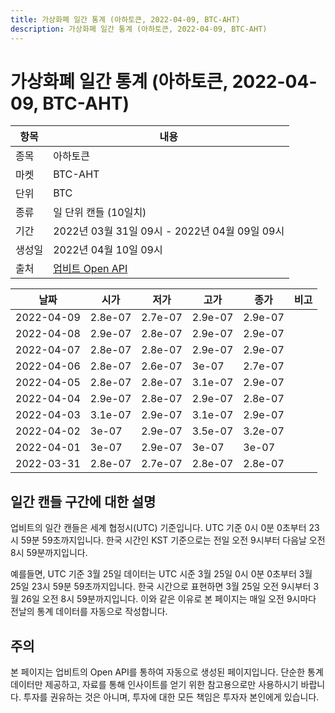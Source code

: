 ```yaml
---
title: 가상화폐 일간 통계 (아하토큰, 2022-04-09, BTC-AHT)
description: 가상화폐 일간 통계 (아하토큰, 2022-04-09, BTC-AHT)
---
```



가상화폐 일간 통계 (아하토큰, 2022-04-09, BTC-AHT)
===

|항목|내용|
|--|--|
|종목|아하토큰|
|마켓|BTC-AHT|
|단위|BTC|
|종류|일 단위 캔들 (10일치)|
|기간|2022년 03월 31일 09시 - 2022년 04월 09일 09시|
|생성일|2022년 04월 10일 09시|
|출처|[업비트 Open API](https://docs.upbit.com)|


|날짜|시가|저가|고가|종가|비고|
|--|--|--|--|--|--|
|2022-04-09|2.8e-07|2.7e-07|2.9e-07|2.9e-07|    |
|2022-04-08|2.9e-07|2.8e-07|2.9e-07|2.9e-07|    |
|2022-04-07|2.8e-07|2.8e-07|2.9e-07|2.9e-07|    |
|2022-04-06|2.8e-07|2.6e-07|3e-07|2.7e-07|    |
|2022-04-05|2.8e-07|2.8e-07|3.1e-07|2.9e-07|    |
|2022-04-04|2.9e-07|2.8e-07|2.9e-07|2.8e-07|    |
|2022-04-03|3.1e-07|2.9e-07|3.1e-07|2.9e-07|    |
|2022-04-02|3e-07|2.9e-07|3.5e-07|3.2e-07|    |
|2022-04-01|3e-07|2.9e-07|3e-07|3e-07|    |
|2022-03-31|2.8e-07|2.7e-07|2.8e-07|2.8e-07|    |


일간 캔들 구간에 대한 설명
---


업비트의 일간 캔들은 세계 협정시(UTC) 기준입니다. 
UTC 기준 0시 0분 0초부터 23시 59분 59초까지입니다. 
한국 시간인 KST 기준으로는 전일 오전 9시부터 다음날 오전 8시 59분까지입니다. 


예를들면, UTC 기준 3월 25일 데이터는 UTC 시준 3월 25일 0시 0분 0초부터 3월 25일 23시 59분 59초까지입니다. 
한국 시간으로 표현하면 3월 25일 오전 9시부터 3월 26일 오전 8시 59분까지입니다. 
이와 같은 이유로 본 페이지는 매일 오전 9시마다 전날의 통계 데이터를 자동으로 작성합니다. 


주의
---


본 페이지는 업비트의 Open API를 통하여 자동으로 생성된 페이지입니다. 
단순한 통계 데이터만 제공하고, 자료를 통해 인사이트를 얻기 위한 참고용으로만 사용하시기 바랍니다. 
투자를 권유하는 것은 아니며, 투자에 대한 모든 책임은 투자자 본인에게 있습니다. 
